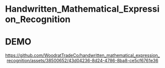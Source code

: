 # Handwritten_Mathematical_Expression_Recognition

# DEMO

<div align=center>



https://github.com/WoodratTradeCo/handwritten_mathematical_expression_recognition/assets/38500652/43d04236-8d24-4786-8ba8-ce5cf6761e36


</div>
